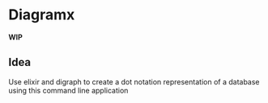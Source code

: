 # Diagramx

**WIP**

## Idea
Use elixir and digraph to create a dot notation representation of a database using this command line application
